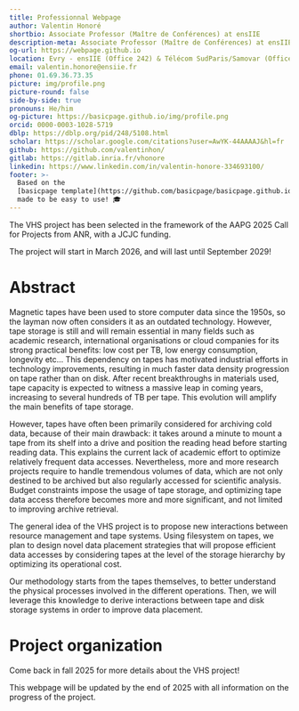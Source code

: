 ```yaml
---
title: Professionnal Webpage
author: Valentin Honoré
shortbio: Associate Professor (Maître de Conférences) at ensIIE
description-meta: Associate Professor (Maître de Conférences) at ensIIE
og-url: https://webpage.github.io
location: Evry - ensIIE (Office 242) & Télécom SudParis/Samovar (Office C404)
email: valentin.honore@ensiie.fr
phone: 01.69.36.73.35
picture: img/profile.png
picture-round: false
side-by-side: true
pronouns: He/him
og-picture: https://basicpage.github.io/img/profile.png
orcid: 0000-0003-1028-5719
dblp: https://dblp.org/pid/248/5108.html
scholar: https://scholar.google.com/citations?user=AwYK-44AAAAJ&hl=fr
github: https://github.com/valentinhon/
gitlab: https://gitlab.inria.fr/vhonore
linkedin: https://www.linkedin.com/in/valentin-honore-334693100/
footer: >-
  Based on the
  [basicpage template](https://github.com/basicpage/basicpage.github.io),
  made to be easy to use! 🎓
---
```



The VHS project has been selected in the framework of the AAPG 2025 Call for Projects from ANR, with a JCJC funding.

The project will start in March 2026, and will last until September 2029!


# Abstract

Magnetic tapes have been used to store computer data since the 1950s, so the layman now
often considers it as an outdated technology. However, tape storage is still and will remain essential in
many fields such as academic research, international organisations or cloud companies for its strong practical benefits: low cost per TB, low energy consumption, longevity etc...
This dependency on tapes has motivated industrial efforts in technology improvements, resulting in much faster data density progression on tape rather than on
disk. After recent breakthroughs in materials used, tape capacity is expected to witness a massive
leap in coming years, increasing to several hundreds of TB per tape. This evolution will amplify the main benefits of tape storage.

However, tapes have often been primarily considered for archiving cold data, because of their main
drawback: it takes around a minute to mount a tape from its shelf into a drive and position the
reading head before starting reading data. This explains the current lack of academic effort to optimize
relatively frequent data accesses. Nevertheless, more and more research projects require to handle
tremendous volumes of data, which are not only destined to be archived but also regularly accessed
for scientific analysis. Budget constraints impose the usage of tape storage, and optimizing tape data access therefore becomes more and more significant, and not limited to improving archive retrieval.

The general idea of the VHS project is to propose new interactions between resource management
and tape systems. Using filesystem on tapes, we plan to design novel data placement
strategies that will propose efficient data accesses by considering tapes at the level of the storage
hierarchy by optimizing its operational cost.

Our methodology starts from the tapes themselves, to better understand the physical processes involved in the different operations. Then, we will leverage this knowledge to derive interactions between tape and disk storage systems in order to improve data placement.


# Project organization

Come back in fall 2025 for more details about the VHS project!

This webpage will be updated by the end of 2025 with all information on the progress of the project.


